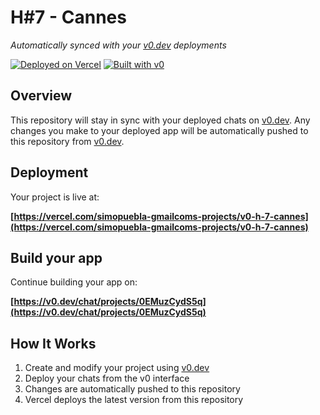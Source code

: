 # H#7 - Cannes

*Automatically synced with your [v0.dev](https://v0.dev) deployments*

[![Deployed on Vercel](https://img.shields.io/badge/Deployed%20on-Vercel-black?style=for-the-badge&logo=vercel)](https://vercel.com/simopuebla-gmailcoms-projects/v0-h-7-cannes)
[![Built with v0](https://img.shields.io/badge/Built%20with-v0.dev-black?style=for-the-badge)](https://v0.dev/chat/projects/0EMuzCydS5q)

## Overview

This repository will stay in sync with your deployed chats on [v0.dev](https://v0.dev).
Any changes you make to your deployed app will be automatically pushed to this repository from [v0.dev](https://v0.dev).

## Deployment

Your project is live at:

**[https://vercel.com/simopuebla-gmailcoms-projects/v0-h-7-cannes](https://vercel.com/simopuebla-gmailcoms-projects/v0-h-7-cannes)**

## Build your app

Continue building your app on:

**[https://v0.dev/chat/projects/0EMuzCydS5q](https://v0.dev/chat/projects/0EMuzCydS5q)**

## How It Works

1. Create and modify your project using [v0.dev](https://v0.dev)
2. Deploy your chats from the v0 interface
3. Changes are automatically pushed to this repository
4. Vercel deploys the latest version from this repository